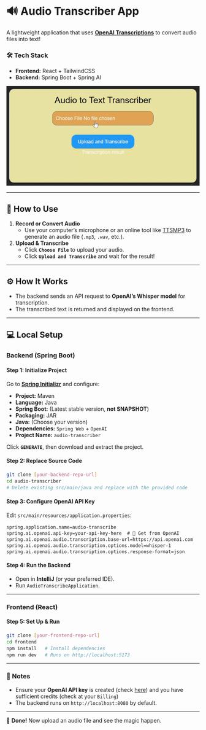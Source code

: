 # 🔊 Audio Transcriber App  

A lightweight application that uses **[OpenAI Transcriptions](https://docs.spring.io/spring-ai/reference/api/audio/transcriptions/openai-transcriptions.html)** to convert audio files into text!  

### 🛠️ Tech Stack  
- **Frontend:** React + TailwindCSS  
- **Backend:** Spring Boot + Spring AI  

![Demo](./public/myTranscriber.gif)  

---

## 🚀 How to Use  
1. **Record or Convert Audio**  
   - Use your computer’s microphone or an online tool like [TTSMP3](https://ttsmp3.com/) to generate an audio file (`.mp3`, `.wav`, etc.).  
2. **Upload & Transcribe**  
   - Click **`Choose File`** to upload your audio.  
   - Click **`Upload and Transcribe`** and wait for the result!  

---

## ⚙️ How It Works  
- The backend sends an API request to **OpenAI’s Whisper model** for transcription.  
- The transcribed text is returned and displayed on the frontend.  

---

## 💻 Local Setup  

### **Backend (Spring Boot)**  

#### **Step 1: Initialize Project**  
Go to **[Spring Initializr](https://start.spring.io/)** and configure:  
- **Project:** Maven  
- **Language:** Java  
- **Spring Boot:** (Latest stable version, **not SNAPSHOT**)  
- **Packaging:** JAR  
- **Java:** (Choose your version)  
- **Dependencies:** `Spring Web` + `OpenAI`  
- **Project Name:** `audio-transcriber`  

Click **`GENERATE`**, then download and extract the project.  

#### **Step 2: Replace Source Code**  
```bash
git clone [your-backend-repo-url]  
cd audio-transcriber  
# Delete existing src/main/java and replace with the provided code  
```

#### **Step 3: Configure OpenAI API Key**  
Edit `src/main/resources/application.properties`:  
```properties
spring.application.name=audio-transcribe  
spring.ai.openai.api-key=your-api-key-here  # 🔑 Get from OpenAI  
spring.ai.openai.audio.transcription.base-url=https://api.openai.com  
spring.ai.openai.audio.transcription.options.model=whisper-1  
spring.ai.openai.audio.transcription.options.response-format=json  
```

#### **Step 4: Run the Backend**  
- Open in **IntelliJ** (or your preferred IDE).  
- Run `AudioTranscribeApplication`.  

---

### **Frontend (React)**  

#### **Step 5: Set Up & Run**  
```bash
git clone [your-frontend-repo-url]  
cd frontend  
npm install   # Install dependencies
npm run dev   # Runs on http://localhost:5173  
```

---

### 🔑 Notes  
- Ensure your **OpenAI API key** is created (check [here](https://platform.openai.com/settings/organization/api-keys)) and you have sufficient credits (check at your `Billing`)  
- The backend runs on `http://localhost:8080` by default.  

---

🎉 **Done!** Now upload an audio file and see the magic happen.